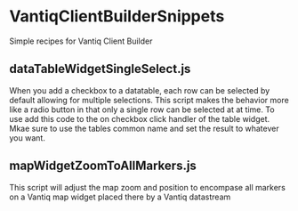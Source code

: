# VantiqClientBuilderSnippets

Simple recipes for Vantiq Client Builder

## dataTableWidgetSingleSelect.js
When you add a checkbox to a datatable, each row can be selected by default allowing for multiple selections.  This script makes the behavior more like a radio button in that only a single row can be selected at at time. To use add this code to the on checkbox click handler of the table widget.  Mkae sure to use the tables common name and set the result to whatever you want.

## mapWidgetZoomToAllMarkers.js
This script will adjust the map zoom and position to encompase all markers on a Vantiq map widget placed there by a Vantiq datastream

